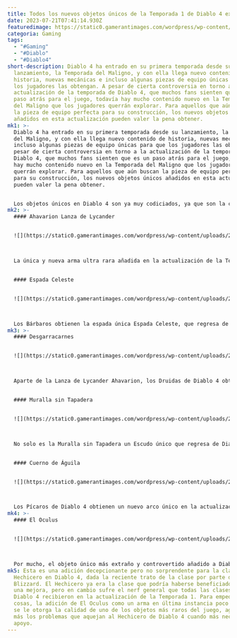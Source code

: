 ```yaml
---
title: Todos los nuevos objetos únicos de la Temporada 1 de Diablo 4 explicados.
date: 2023-07-21T07:41:14.930Z
featuredimage: https://static0.gamerantimages.com/wordpress/wp-content/uploads/2023/07/diablo-4-season-1-art-uniques.jpg?q=50&fit=contain&w=1140&h=&dpr=1.5
categoria: Gaming
tags:
  - "#Gaming"
  - "#Diablo"
  - "#Diablo4"
short-description: Diablo 4 ha entrado en su primera temporada desde su
  lanzamiento, la Temporada del Maligno, y con ella llega nuevo contenido de
  historia, nuevas mecánicas e incluso algunas piezas de equipo únicas para que
  los jugadores las obtengan. A pesar de cierta controversia en torno a la
  actualización de la temporada de Diablo 4, que muchos fans sienten que es un
  paso atrás para el juego, todavía hay mucho contenido nuevo en la Temporada
  del Maligno que los jugadores querrán explorar. Para aquellos que aún buscan
  la pieza de equipo perfecta para su construcción, los nuevos objetos únicos
  añadidos en esta actualización pueden valer la pena obtener.
mk1: >-
  Diablo 4 ha entrado en su primera temporada desde su lanzamiento, la Temporada
  del Maligno, y con ella llega nuevo contenido de historia, nuevas mecánicas e
  incluso algunas piezas de equipo únicas para que los jugadores las obtengan. A
  pesar de cierta controversia en torno a la actualización de la temporada de
  Diablo 4, que muchos fans sienten que es un paso atrás para el juego, todavía
  hay mucho contenido nuevo en la Temporada del Maligno que los jugadores
  querrán explorar. Para aquellos que aún buscan la pieza de equipo perfecta
  para su construcción, los nuevos objetos únicos añadidos en esta actualización
  pueden valer la pena obtener.


  Los objetos únicos en Diablo 4 son ya muy codiciados, ya que son la calidad más rara que puede tener una pieza de equipo. Algunos objetos únicos son tan raros que muchos jugadores se cuestionaban si existían en Diablo 4, hasta que cada objeto ultra raro fue descubierto supuestamente durante el primer mes de lanzamiento del juego. Aunque solo se ha añadido un objeto único de este tipo con la actualización de la Temporada 1, los otros objetos únicos específicos de cada clase siguen siendo bastante raros y solo pueden tener la posibilidad de caer en el Nivel Mundial 3 o superior.
mk2: >-
  #### Ahavarion Lanza de Lycander


  ![](https://static0.gamerantimages.com/wordpress/wp-content/uploads/2023/07/diablo-4-ahavarion-spear-of-lycander.jpg?q=50&fit=crop&w=1500&dpr=1.5)



  La única y nueva arma ultra rara añadida en la actualización de la Temporada del Maligno de Diablo 4 es la Lanza de Lycander Ahavarion, que regresa de Diablo 3. Como uno de los objetos únicos más raros, esta Lanza solo puede encontrarse en caídas en el Nivel Mundial 4, pero puede ser utilizada tanto por Druidas como por Hechiceros. Por lo tanto, su propiedad única no se enfoca en una construcción o habilidad específica, sino que puede ser aplicable a una amplia gama de estilos de juego, ya que otorga al portador un efecto aleatorio de Altar durante 10 a 20 segundos después de matar a un enemigo de élite, ocurriendo solo cada 30 segundos. Los Altares se encuentran dispersos por áreas de Santuario y ofrecen efectos poderosos, por lo que esta propiedad única tiene una gran utilidad en general.


  #### Espada Celeste


  ![](https://static0.gamerantimages.com/wordpress/wp-content/uploads/2023/07/diablo-4-azurewrath-sword.jpg?q=50&fit=crop&w=1500&dpr=1.5)



  Los Bárbaros obtienen la espada única Espada Celeste, que regresa de Diablo 2 y tiene la posibilidad de caer en el Nivel Mundial 3 o superior. El atributo único de la Espada Celeste otorga al Bárbaro la posibilidad de que su habilidad Golpe Afortunado haga que sus Habilidades Básicas congelen a los enemigos durante 3 segundos e inflige de 0.75 a 1.5 de daño por frío. Este es un atributo interesante para los Bárbaros de Diablo 4, ya que normalmente no tienen la capacidad de congelar a los enemigos utilizando su conjunto habitual de habilidades, lo que convierte a la Espada Celeste en una sólida adición al ya amplio arsenal de Diablo 4 del Bárbaro, ya que puede ayudarles a tener otras opciones de control de masas.
mk3: >-
  #### Desgarracarnes


  ![](https://static0.gamerantimages.com/wordpress/wp-content/uploads/2023/07/diablo-4-fleshrender-mace.jpg?q=50&fit=crop&w=1500&dpr=1.5)



  Aparte de la Lanza de Lycander Ahavarion, los Druidas de Diablo 4 obtienen la primera Maza de Una Mano única del juego, Desgarracarnes, que también regresa de Diablo 2 y está disponible para jugadores en el Nivel Mundial 3 o superior. Esta única viene con un atributo que otorga a las habilidades Rugido Debilitante y Aullido de Sangre la capacidad de infligir de 0.5 a 1.0 de daño a enemigos Envenenados cercanos. Con este atributo, Desgarracarnes se encuentra en una excelente posición para sinergizar con la construcción de Druida Hombre Lobo Triturador Tóxico que se enfoca en envenenar a los enemigos, quienes recibirán un daño adicional cuando se combina con Aullido de Sangre, la Habilidad Defensiva ideal que los jugadores deberían incluir en esta construcción.


  #### Muralla sin Tapadera


  ![](https://static0.gamerantimages.com/wordpress/wp-content/uploads/2023/07/diablo-4-lidless-wall.jpg?q=50&fit=crop&w=1500&dpr=1.5)



  No solo es la Muralla sin Tapadera un Escudo único que regresa de Diablo 2 para los Necromantes, sino que también es el primer Escudo único en Diablo 4. El atributo único para la Muralla sin Tapadera parece bastante poderoso, ya que otorga al Necromante la posibilidad de que su habilidad Tormenta de Huesos tenga la oportunidad de generar una Piedra de Hueso adicional cuando golpea a un enemigo fuera de su Tormenta de Huesos original, y obtiene una probabilidad adicional del 25 por ciento de hacerlo por cada bonificación de Sacrificio activa, con +1 para el número total de Tormentas de Huesos que pueden estar activas al mismo tiempo. No solo este Escudo único ayuda a mejorar la supervivencia del Necromante, sino que también hace que Tormenta de Huesos sea aún más efectivo para enfrentarse a grandes grupos de enemigos.


  #### Cuerno de Águila


  ![](https://static0.gamerantimages.com/wordpress/wp-content/uploads/2023/07/diablo-4-eaglehorn-bow-rogue.jpg?q=50&fit=crop&w=1500&dpr=1.5)



  Los Pícaros de Diablo 4 obtienen un nuevo arco único en la actualización de la Temporada del Maligno, el Cuerno de Águila de Diablo 2, y es una excelente adición a algunas de las opciones de construcción a distancia de los Pícaros. El atributo único del arco Cuerno de Águila le da a la Habilidad de Disparo Penetrante del Pícaro una probabilidad del 30 al 80 por ciento de disparar una flecha que rebotará en las paredes y el escenario y también otorga a la habilidad la capacidad de infligir Vulnerabilidad a los enemigos alcanzados por detrás. Aunque este objeto único es una opción fantástica para los Pícaros que usan Disparo Penetrante como su Habilidad Central, carece de la versatilidad que otros arcos pueden tener potencialmente con ciertos aspectos legendarios.
mk4: >-
  #### El Oculus


  ![](https://static0.gamerantimages.com/wordpress/wp-content/uploads/2023/07/diablo-4-the-oculus-wand.jpg?q=50&fit=crop&w=1500&dpr=1.5)



  Por mucho, el objeto único más extraño y controvertido añadido a Diablo 4 en la actualización de la Temporada 1 es la varita El Oculus del Hechicero, y debería haber sido un objeto obligatorio para los Hechiceros, ya que también regresa de Diablo 2. Sin embargo, su atributo único es extraño y no muy útil, ya que otorga al portador el Encantamiento de Teletransporte de forma gratuita, pero al Evadir usando el Encantamiento de Teletransporte, los usuarios son llevados a una ubicación aleatoria. Realmente no hay ninguna situación en la que este atributo sea mejor que la mayoría de los aspectos legendarios u otros objetos únicos, y la aleatoriedad del Encantamiento de Teletransporte lo convierte en una apuesta bastante arriesgada usarlo.
mk5: Esta es una adición decepcionante pero no sorprendente para la clase
  Hechicero en Diablo 4, dada la reciente trato de la clase por parte de
  Blizzard. El Hechicero ya era la clase que podría haberse beneficiado más con
  una mejora, pero en cambio sufre el nerf general que todas las clases de
  Diablo 4 recibieron en la actualización de la Temporada 1. Para empeorar las
  cosas, la adición de El Oculus como un arma en última instancia poco útil que
  se le otorga la calidad de uno de los objetos más raros del juego, agrava aún
  más los problemas que aquejan al Hechicero de Diablo 4 cuando más necesitaba
  apoyo.
---
```

